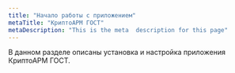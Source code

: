 ```yaml
---
title: "Начало работы с приложением"
metaTitle: "КриптоАРМ ГОСТ"
metaDescription: "This is the meta  description for this page"
---
```


В данном разделе описаны установка и настройка приложения КриптоАРМ ГОСТ.